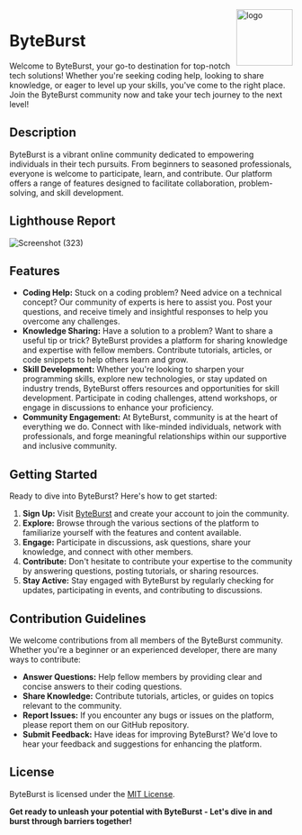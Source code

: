 <img src="https://github.com/a7medalyapany/ByteBurst/assets/103336732/57d09f11-0a18-49b7-8142-f21cd5af9364" alt="logo" height="100" align="right">

# ByteBurst
Welcome to ByteBurst, your go-to destination for top-notch tech solutions! Whether you're seeking coding help, looking to share knowledge, or eager to level up your skills, you've come to the right place. Join the ByteBurst community now and take your tech journey to the next level!

## Description
ByteBurst is a vibrant online community dedicated to empowering individuals in their tech pursuits. From beginners to seasoned professionals, everyone is welcome to participate, learn, and contribute. Our platform offers a range of features designed to facilitate collaboration, problem-solving, and skill development.

## Lighthouse Report
![Screenshot (323)](https://github.com/a7medalyapany/ByteBurst/assets/103336732/5160e763-2ed5-4d8b-9cdc-eb130bb585bf)

## Features
- **Coding Help:** Stuck on a coding problem? Need advice on a technical concept? Our community of experts is here to assist you. Post your questions, and receive timely and insightful responses to help you overcome any challenges.
- **Knowledge Sharing:** Have a solution to a problem? Want to share a useful tip or trick? ByteBurst provides a platform for sharing knowledge and expertise with fellow members. Contribute tutorials, articles, or code snippets to help others learn and grow.
- **Skill Development:** Whether you're looking to sharpen your programming skills, explore new technologies, or stay updated on industry trends, ByteBurst offers resources and opportunities for skill development. Participate in coding challenges, attend workshops, or engage in discussions to enhance your proficiency.
- **Community Engagement:** At ByteBurst, community is at the heart of everything we do. Connect with like-minded individuals, network with professionals, and forge meaningful relationships within our supportive and inclusive community.

## Getting Started
Ready to dive into ByteBurst? Here's how to get started:
1. **Sign Up:** Visit [ByteBurst](https://byte-burst-lake.vercel.app/) and create your account to join the community.
2. **Explore:** Browse through the various sections of the platform to familiarize yourself with the features and content available.
3. **Engage:** Participate in discussions, ask questions, share your knowledge, and connect with other members.
4. **Contribute:** Don't hesitate to contribute your expertise to the community by answering questions, posting tutorials, or sharing resources.
5. **Stay Active:** Stay engaged with ByteBurst by regularly checking for updates, participating in events, and contributing to discussions.

## Contribution Guidelines
We welcome contributions from all members of the ByteBurst community. Whether you're a beginner or an experienced developer, there are many ways to contribute:
- **Answer Questions:** Help fellow members by providing clear and concise answers to their coding questions.
- **Share Knowledge:** Contribute tutorials, articles, or guides on topics relevant to the community.
- **Report Issues:** If you encounter any bugs or issues on the platform, please report them on our GitHub repository.
- **Submit Feedback:** Have ideas for improving ByteBurst? We'd love to hear your feedback and suggestions for enhancing the platform.


## License
ByteBurst is licensed under the [MIT License](LICENSE).

**Get ready to unleash your potential with ByteBurst - Let's dive in and burst through barriers together!**
